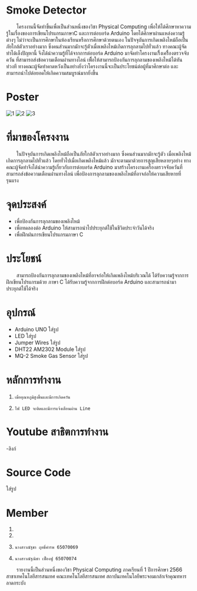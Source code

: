 # Smoke Detector
&emsp;&emsp;โครงงานนี้จัดทำขึ้นเพื่อเป็นส่วนหนึ่งของวิชา Physical Computing เพื่อให้ได้ศึกษาหาความรู้ในเรื่องของการเขียนโปรแกรมภาษาC และการต่อบอร์ด Arduino โดยได้ศึกษาผ่านแหล่งความรู้ต่างๆ ไม่ว่าจะเป็นการศึกษาในห้องเรียนหรือการศึกษาด้วยตนเอง ในปัจจุบันการเกิดเพลิงไหม้ถือเป็นภัยใกล้ตัวเราอย่างมาก ซึ่งคนส่วนมากมักจะรู้ตัวเมื่อเพลิงไหม้เกิดการลุกลามไปทั่วแล้ว ทางคณะผู้จัดทำได้เล็งปัญหานี้ จึงได้นำความรู้ที่ได้จากการต่อบอร์ด Arduino มาจัดทำโครงงานเรื่ิงเครื่ิองตรวจจับควัน ที่สามารถส่งข้อความเตือนผ่านทางไลน์ เพื่ิอให้สามารถป้องกันการลุกลามของเพลิงไหม้ได้ทันท่วงที ทางคณะผู้จัดทำคาดหวังเป็นอย่างยิ่งว่าโครงงานนี้จะเป็นประโยชน์ต่อผู้ที่มาศึกษาต่อ และสามารถนำไปต่อยอดให้เกิดความสมบูรณ์มากยิ่งขึ้น 

# Poster


![1](https://github.com/jeena55/projectsensor/assets/109953515/94c6b5af-cf4d-4453-8d2f-a984d877d696)
![2](https://github.com/jeena55/projectsensor/assets/109953515/5ff85bb6-f87a-4c62-8831-c0d177d60396)
![3](https://github.com/jeena55/projectsensor/assets/109953515/f3c06ae2-ae7a-478b-9e4e-7e95d016049c)



# ที่มาของโครงงาน
&emsp;&emsp;ในปัจจุบันการเกิดเพลิงไหม้ถือเป็นภัยใกล้ตัวเราอย่างมาก ซึ่งคนส่วนมากมักจะรู้ตัว เมื่อเพลิงไหม้เกิดการลุกลามไปทั่วแล้ว โดยทั่วไปเมื่อเกิดเพลิงไหม้แล้ว มักจะตามมาด้วยการสูญเสียหลายๆอย่าง ทางคณะผู้จัดทำจึงได้นำความรู้เกี่ยวกับการต่อบอร์ด Arduino มาสร้างโครงงานเครื่องตรวจจับควันที่สามารถส่งข้อความเตือนผ่่านทางไลน์ เพื่อป้องการลุกลามของเพลิงไหม้ที่อาจก่อให้ความเสียหายที่รุนแรง

# จุดประสงค์
* เพื่อป้องกันการลุกลามของเพลิงไหม้
* เพื่อทดลองต่อ Arduino ให้สามารถนำไปประยุกต์ใช้ในชีวิตประจำวันได้จริง
* เพื่อฝึกฝนการเขียนโปรแกรมภาษา C

# ประโยชน์
&emsp;&emsp;สามารถป้องกันการลุกลามของเพลิงไหม้ที่อาจก่อให้เกิดเพลิงไหม้บริเวณได้ ได้รับความรู้จากการฝึกเขียนโปรแกรมด้วย ภาษา C ได้รับความรู้จากการฝึกต่อบอร์ด Arduino และสามารถนำมาประยุกต์ใช้ได้จริง
# อุปกรณ์
* Arduino UNO
  ใส่รูป
* LED
  ใส่รูป
* Jumper Wires
  ใส่รูป
* DHT22 AM2302 Module
  ใส่รูป
* MQ-2 Smoke Gas Sensor
  ใส่รูป

# หลักการทำงาน
1.     เมื่ออุณหภูมิสูงขึ้นและมีการเกิดควัน
2.     ไฟ LED จะติดและมีการแจ้งเตือนผ่าน Line



# Youtube สาธิตการทำงาน
-ลิงก์

# Source Code
ใส่รูป

# Member
1.     
2.      
3.     นางสาวณัฐชา ฤทธิ์คำรพ 65070069 
4.     นางสาวณัฐณิชา เฟื่องฟู 65070074
&emsp;&emsp;รายงานนี้เป็นส่วนหนึ่งของวิชา Physical Computing ภาคเรียนที่ 1 ปีการศึกษา 2566 
สาขาเทคโนโลยีสารสนเทศ คณะเทคโนโลยีสารสนเทศ   สถาบันเทคโนโลยีพระจอมเกล้าเจ้าคุณทหารลาดกระบัง
